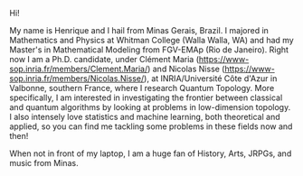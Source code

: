 Hi!

My name is Henrique and I hail from Minas Gerais, Brazil. I majored in Mathematics and Physics at Whitman College (Walla Walla, WA) and had my Master's in Mathematical Modeling from FGV-EMAp (Rio de Janeiro). Right now I am a Ph.D. candidate, under Clément Maria (https://www-sop.inria.fr/members/Clement.Maria/) and Nicolas Nisse (https://www-sop.inria.fr/members/Nicolas.Nisse/), at INRIA/Université Côte d'Azur in Valbonne, southern France, where I research Quantum Topology. More specifically, I am interested in investigating the frontier between classical and quantum algorithms by looking at problems in low-dimension topology. I also intensely love statistics and machine learning, both theoretical and applied, so you can find me tackling some problems in these fields now and then! 

When not in front of my laptop, I am a huge fan of History, Arts, JRPGs, and music from Minas.
